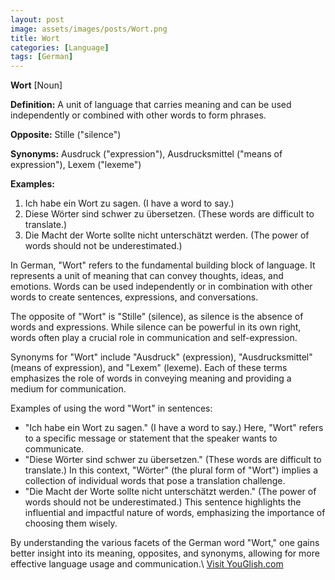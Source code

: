 ```yaml
---
layout: post
image: assets/images/posts/Wort.png
title: Wort
categories: [Language]
tags: [German]
---
```


**Wort** [Noun]

**Definition:** A unit of language that carries meaning and can be used independently or combined with other words to form phrases.

**Opposite:** Stille ("silence")

**Synonyms:** Ausdruck ("expression"), Ausdrucksmittel ("means of expression"), Lexem ("lexeme")

**Examples:** 
1. Ich habe ein Wort zu sagen. (I have a word to say.)
2. Diese Wörter sind schwer zu übersetzen. (These words are difficult to translate.)
3. Die Macht der Worte sollte nicht unterschätzt werden. (The power of words should not be underestimated.)

In German, "Wort" refers to the fundamental building block of language. It represents a unit of meaning that can convey thoughts, ideas, and emotions. Words can be used independently or in combination with other words to create sentences, expressions, and conversations.

The opposite of "Wort" is "Stille" (silence), as silence is the absence of words and expressions. While silence can be powerful in its own right, words often play a crucial role in communication and self-expression.

Synonyms for "Wort" include "Ausdruck" (expression), "Ausdrucksmittel" (means of expression), and "Lexem" (lexeme). Each of these terms emphasizes the role of words in conveying meaning and providing a medium for communication.

Examples of using the word "Wort" in sentences:
- "Ich habe ein Wort zu sagen." (I have a word to say.) Here, "Wort" refers to a specific message or statement that the speaker wants to communicate.
- "Diese Wörter sind schwer zu übersetzen." (These words are difficult to translate.) In this context, "Wörter" (the plural form of "Wort") implies a collection of individual words that pose a translation challenge.
- "Die Macht der Worte sollte nicht unterschätzt werden." (The power of words should not be underestimated.) This sentence highlights the influential and impactful nature of words, emphasizing the importance of choosing them wisely.

By understanding the various facets of the German word "Wort," one gains better insight into its meaning, opposites, and synonyms, allowing for more effective language usage and communication.\ <a id="yg-widget-0" class="youglish-widget" data-query="Wort" data-lang="german" data-components="8412" data-auto-start="0" data-bkg-color="theme_light" data-title="How%20to%20pronounce%20Wort%20in%20German"  rel="nofollow" href="https://youglish.com">Visit YouGlish.com</a><script async src="https://youglish.com/public/emb/widget.js" charset="utf-8"></script>